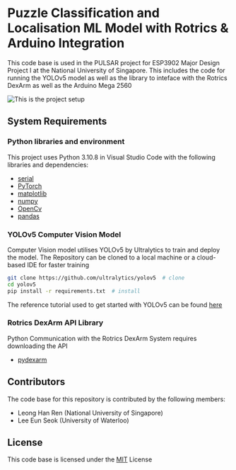 # Puzzle Classification and Localisation ML Model with Rotrics & Arduino Integration

This code base is used in the PULSAR project for ESP3902 Major Design Project I at the National University of Singapore. This includes the code for running the YOLOv5 model as well as the library to inteface with the Rotrics DexArm as well as the Arduino Mega 2560

![This is the project setup](https://user-images.githubusercontent.com/95577932/202489303-bc66bcc2-84f1-4c74-88e2-96a8cd133a6c.png)

## System Requirements 
### Python libraries and environment
This project uses Python 3.10.8 in Visual Studio Code with the following libraries and dependencies:
* [serial](https://pypi.python.org/pypi/pyserial)
* [PyTorch](https://github.com/pytorch/pytorch#from-source)
* [matplotlib](https://matplotlib.org/stable/users/installing/index.html)
* [numpy](https://numpy.org/install/)
* [OpenCv](https://pypi.org/project/opencv-python/)
* [pandas](https://pypi.org/project/pandas/)
### YOLOv5 Computer Vision Model
Computer Vision model utilises YOLOv5 by Ultralytics to train and deploy the model. The Repository can be cloned to a local machine or a cloud-based IDE for faster training
```bash
git clone https://github.com/ultralytics/yolov5  # clone
cd yolov5
pip install -r requirements.txt  # install
```
The reference tutorial used to get started with YOLOv5 can be found [here](https://www.youtube.com/watch?v=tFNJGim3FXw&t=994s)
### Rotrics DexArm API Library
Python Communication with the Rotrics DexArm System requires downloading the API
* [pydexarm](https://github.com/Rotrics-Dev/DexArm_API)


## Contributors
The code base for this repository is contributed by the following members:
* Leong Han Ren (National University of Singapore)
* Lee Eun Seok (University of Waterloo)

## License

This code base is licensed under the [MIT](https://choosealicense.com/licenses/mit/) License
